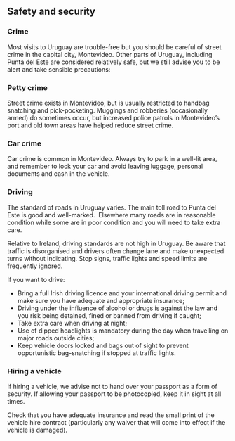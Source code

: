 ## Safety and security

### **Crime**

Most visits to Uruguay are trouble-free but you should be careful of street crime in the capital city, Montevideo. Other parts of Uruguay, including Punta del Este are considered relatively safe, but we still advise you to be alert and take sensible precautions:

### **Petty crime**

Street crime exists in Montevideo, but is usually restricted to handbag snatching and pick-pocketing. Muggings and robberies (occasionally armed) do sometimes occur, but increased police patrols in Montevideo’s port and old town areas have helped reduce street crime.

### **Car crime**

Car crime is common in Montevideo. Always try to park in a well-lit area, and remember to lock your car and avoid leaving luggage, personal documents and cash in the vehicle.

### **Driving**

The standard of roads in Uruguay varies. The main toll road to Punta del Este is good and well-marked.  Elsewhere many roads are in reasonable condition while some are in poor condition and you will need to take extra care.

Relative to Ireland, driving standards are not high in Uruguay. Be aware that traffic is disorganised and drivers often change lane and make unexpected turns without indicating. Stop signs, traffic lights and speed limits are frequently ignored.

If you want to drive:

* Bring a full Irish driving licence and your international driving permit and make sure you have adequate and appropriate insurance;
* Driving under the influence of alcohol or drugs is against the law and you risk being detained, fined or banned from driving if caught;
* Take extra care when driving at night;
* Use of dipped headlights is mandatory during the day when travelling on major roads outside cities;
* Keep vehicle doors locked and bags out of sight to prevent opportunistic bag-snatching if stopped at traffic lights.

### **Hiring a vehicle**

If hiring a vehicle, we advise not to hand over your passport as a form of security. If allowing your passport to be photocopied, keep it in sight at all times.

Check that you have adequate insurance and read the small print of the vehicle hire contract (particularly any waiver that will come into effect if the vehicle is damaged).
